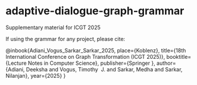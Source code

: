 # adaptive-dialogue-graph-grammar
Supplementary material for ICGT 2025

If using the grammar for any project, please cite: 

@inbook{Adiani_Vogus_Sarkar_Sarkar_2025, 
place={Koblenz},
title={18th International Conference on Graph Transformation (ICGT 2025)}, 
booktitle={Lecture Notes in Computer Science}, 
publisher={Springer }, 
author={Adiani, Deeksha and Vogus, Timothy  J. and Sarkar, Medha and Sarkar, Nilanjan}, 
year={2025}
} 
